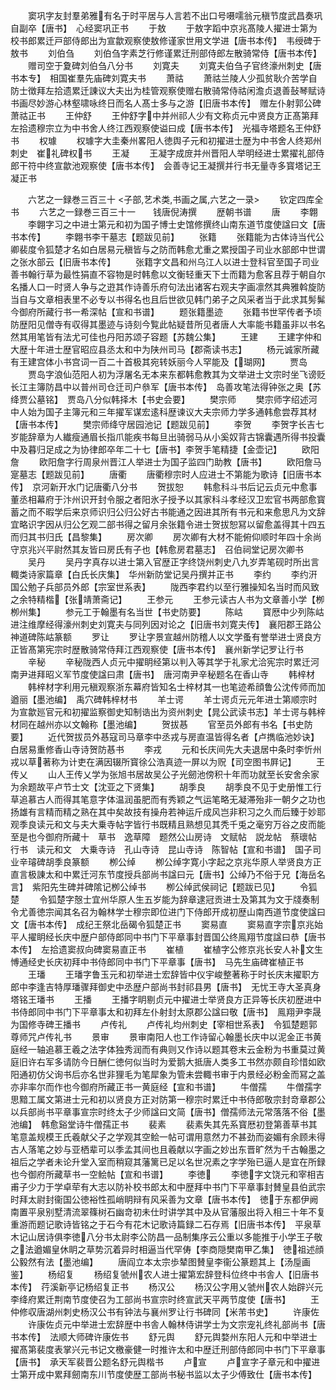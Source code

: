 <!-- { "loadSidebar": true } -->
　　窦巩字友封羣弟雅有名于时平居与人言若不出口号嗫嚅翁元稹节度武昌奏巩自副卒【唐书】　心经窦巩正书
　　于敖
　　于敖字蹈中京兆髙陵人擢进士第为校书郎累迁戸部侍郎出为宣歙观察使敖修谨家世用文学进【唐书本传】　韦绶碑于敖书
　　刘伯刍
　　刘伯刍字素芝行修谨累迁刑部侍郎左散骑常侍【唐书本传】
　　赠司空于夐碑刘伯刍八分书
　　刘寛夫
　　刘寛夫伯刍子官终濠州刺史【唐书本专】　相国崔羣先庙碑刘寛夫书
　　萧祜
　　萧祜兰陵人少孤贫耿介苦学自防士徴拜左拾遗累迁諌议大夫出为桂管观察使赠右散骑常侍祜闲澹贞退善鼔琴赋诗书画尽妙游心林壑啸咏终日而名人髙士多与之游【旧唐书本传】　赠左仆射郭公碑萧祜正书
　　王仲舒
　　王仲舒字中并州祁人少有文称贞元中贤良方正髙第拜左拾遗穆宗立为中书舍人终江西观察使谥曰成【唐书本传】　光福寺塔题名王仲舒书
　　权璩
　　权璩字大圭秦州畧阳人徳舆子元和初擢进士歴为中书舍人终郑州刺史　崔礼碑权书
　　王凝
　　王凝字成庻并州晋阳人举明经进士累擢礼部侍郎干符中终宣歙池观察使【唐书本传】　会善寺记王凝撰并行书无量寺多寳塔记王凝正书

　　六艺之一録巻三百三十
<子部,艺术类,书画之属,六艺之一录>
　　钦定四库全书
　　六艺之一録巻三百三十一　　钱唐倪涛撰
　　歴朝书谱
　　唐
　　李翺
　　李翺字习之中进士第元和初为国子博士史馆修撰终山南东道节度使諡曰文【唐书本传】
　　李翺书李干墓志【题跋见前】
　　张籍
　　张籍能为古体诗当代公卿裴度令狐楚才名如白居易元稹皆与之防而韩愈尤重之累授国子司业水部郎中世谓之张水部云【旧唐书本传】
　　张籍字文昌和州乌江人以进士登科官至国子司业善书翰行草为最性狷直不容物是时韩愈以文衡轻重天下士而籍为愈客且荐于朝自尔名播人口一时贤人争与之逰其作诗善乐府句法出诸客右观夫字画凛然其典雅斡旋防当自与文章相表里不必专以书得名也且后世欲见韩门弟子之风采者当于此求其髣髴今御府所藏行书一希深帖【宣和书谱】
　　题张籍墨迹
　　张籍书世罕传者予顷防歴阳见僧寺有収得其墨迹与诗刻今覧此帖疑昔所见者唐人大率能书籍虽非以书名然其用笔皆有法尤可佳也丹阳苏颂子容题【苏魏公集】
　　王建
　　王建字仲和大歴十年进士歴官昭应县丞太和中为陕州司马【郡斋读书志】
　　杨元诚家所藏有王建宫体小书宫词一百二十首极其宛转妖丽今人罕能及【瑚网】
　　贾岛
　　贾岛字浪仙范阳人初为浮屠名无本来东都韩愈教其为文举进士文宗时坐飞谤贬长江主簿防昌中以普州司仓迁司户叅军【唐书本传】　岛善攻笔法得钟张之奥【苏绛贾公墓铭】　贾岛八分似韩择木【书史会要】
　　樊宗师
　　樊宗师字绍述河中人始为国子主簿元和三年擢军谋宏逺科歴谏议大夫宗师力学多通韩愈尝荐其材【唐书本传】
　　樊宗师绛守居园池记【题跋见前】
　　李贺
　　李贺字长吉七岁能辞章为人纎瘦通眉长指爪能疾书每旦出骑弱马从小奚奴背古锦囊遇所得书投囊中及暮归足成之为协律郎卒年二十七【唐书】李贺手笔精捷【金壶记】
　　欧阳詹
　　欧阳詹字行周泉州晋江人举进士为国子监四门助教【唐书】
　　欧阳詹马寔墓志【题跋见前】
　　唐衢
　　唐衢穆宗时人应进士不第能为歌诗【旧唐书本传】　京河新开水门记唐衢八分书
　　贺拔恕
　　韩愈科斗书后记云贞元中愈事董丞相幕府于汴州识开封令服之者阳氷子授予以其家科斗孝经汉卫宏官书两部愈寳蓄之而不暇学后来京师识归公归公好古书能通之因进其所有书元和来愈思凡为文辞宜略识字因从归公乞观二部书得之留月余张籍令进士贺拔恕冩以留愈盖得其十四五而归其书归氏【昌黎集】
　　房次卿
　　房次卿有大材不能俯仰顺时年四十余尚守京兆兴平尉然其友皆曰房氏有子也【韩愈房君墓志】　召伯祠堂记房次卿书
　　吴丹
　　吴丹字真存以进士第入官歴正字终饶州刺史八九岁弄笔砚时所出言輙类诗家篇章【白氏长庆集】　华州新防堂记吴丹撰并正书
　　李约
　　李约汧国公勉子兵部员外郎【宗室世系表】
　　陇西李君约以至行雅操知名当时而风致之余特精楷【张靖萧斋记】
　　王参元
　　王参元读古人书为文章善小学【栁栁州集】
　　参元工于翰墨有名当世【书史防要】
　　陈岵
　　寳厯中少列陈岵进注维摩经得濠州刺史刘寛夫与同列因对论之【旧唐书刘寛夫传】　襄阳郡王路公神道碑陈岵篆额
　　罗让
　　罗让字景宣越州防稽人以文学蚤有誉举进士贤良方正皆髙第宪宗时歴散骑常侍拜江西观察使【唐书本传】　襄州新学记罗让行书
　　辛秘
　　辛秘陇西人贞元中擢眀经第以判入等其学于礼家尤洽宪宗时累迁河南尹进拜昭义军节度使諡曰肃【唐书】　唐河南尹辛秘题名在香山寺
　　韩梓材
　　韩梓材字利用元稹观察浙东幕府皆知名士梓材其一也笔迹希顔鲁公沈传师而加遒丽【墨池编】　禹穴碑韩梓材书
　　羊士谔
　　羊士谔贞元元年进士第顺宗时为宣歙廵官元和初擢监察御史知制诰出为资州刺史【晁公武读书志】羊士谔与韩梓材同在越州亦以文翰称【墨池编】
　　贺拔惎
　　官至员外郎有书名【书史防要】
　　近代贺拔员外惎寇司马章李中丞戎与房直温皆得名者【卢擕临池妙诀】　白居易重修香山寺诗贺防惎书
　　李戎
　　元和长庆间先大夫退居中条时李忻州戎以草著称为计吏在满因辍所寳徐公浩真迹一屏以为贶【司空图书屛记】
　　王传乂
　　山人王传乂学为张旭书居故吴公子光劒池傍积十年而功就至长安舍余家为余题故平卢节士文【沈亚之下贤集】
　　胡季良
　　胡季良不见于史册惟工行草追慕古人而得其笔意字体温润虽肥而有秀颖之气运笔略无凝滞殆非一朝夕之功也扬雄有言精而精之熟在其中矣故技有操舟若神运斤成风岂非积习之久而后臻于妙耶观季良读元和文与夫大乗寺帖字皆行书既精且熟想见其秃千兎之毫穷万谷之皮而能至是也今御府所藏十　草书　逸草障　题然公山房诗　文赋帖　説龙帖　蔡瓌帖　行书　读元和文　大乗寺诗　孔山寺诗　昆山寺诗　陈智帖【宣和书谱】　国子司业辛璿碑胡季良篆额
　　栁公绰
　　栁公绰字寛小字起之京兆华原人举贤良方正直言极諌太和中累迁河东节度授兵部尚书諡曰元【唐书】公绰乃不俗于兄【海岳名言】　紫阳先生碑并碑隂记栁公绰书
　　栁公绰武侯祠记【题跋已见】
　　令狐楚
　　令狐楚字慤士宜州华原人生五岁能为辞章逮冠贡进士及第其为文于牋奏制令尤善徳宗闻其名召为翰林学士穆宗即位进门下侍郎开成初歴山南西道节度使諡曰文【唐书本传】　成纪王祭北岳碣令狐楚正书
　　窦易直
　　窦易直字宗京兆始平人擢眀经长庆中歴户部侍郎同中书门下平章事封晋国公终鳯翔节度諡曰恭【唐书本传】　左拾遗窦叔向碑窦易直正书
　　崔植
　　崔植字公修京兆长安人补文生愽通经史长庆初拜中书侍郎同中书门下平章事【唐书】　马先生庙碑崔植正书
　　王璠
　　王璠字鲁玉元和初举进士宏辞皆中仪宇峻整著称于时长庆末擢职方郎中李逢吉特厚璠骤拜御史中丞歴户部尚书封祁县男【唐书】　无忧王寺大圣真身塔铭王璠书
　　王播
　　王播字眀剔贞元中擢进士举贤良方正异等长庆初歴进中书侍郎同中书门下平章事太和初拜左仆射封太原郡公諡曰敬【唐书】　鳯翔尹李晟为国修寺碑王播书
　　卢传礼
　　卢传礼均州刺史【宰相世系表】　令狐楚题郭尊师咒卢传礼书
　　景审
　　景审南阳人也工作诗留心翰墨长庆中以泥金正书黄庭经一轴追慕王羲之法字体独秀润而有典则又作诗以题其卷末云金粉为书重莫过黄庭旧许右军多请防今日酬仁徳何似当时为爱鹅大抵唐人类多工书然亦颇自珍惜如欧阳通初仿父询书后亦名世非狸毛为笔犀象为管未尝輙书审于内景经必粉金而冩之盖亦非率尔而作也今御府所藏正书一黄庭经【宣和书谱】
　　牛僧孺
　　牛僧孺字思黯工属文第进士元和初以贤良方正对防第一穆宗时累迁中书侍郎敬宗封竒章郡公以兵部尚书平章事宣宗时终太子少师諡曰文简【唐书】僧孺师法元常落落不俗【墨池编】　韩愈谿堂诗牛僧孺正书
　　裴素
　　裴素失其先系寳厯初登第善草书其笔意盖规模王氏羲献父子之学观其空鲙一帖可谓用意然力不甚劲而姿媚有余顾未得古人落笔之妙与亚栖辈可以季孟其间也且羲献以字画之妙出东晋旷然为千古翰墨之祖后之学者未论升堂入室而稍窥其藩篱已足以名世况素之字学殆已逼人是宜在所録也今御府所藏草书一空鲙帖【宣和书谱】
　　李徳
　　李徳字文饶元和宰相吉甫子少力于学卓荦有大志以防补校书郎太和中歴拜中书门下平章事封賛皇县伯武宗时拜太尉封衞国公徳裕性孤峭眀辩有风采善为文章【唐书本传】　徳于东都伊阙南置平泉别墅清流翠篠树石幽竒初未仕时讲学其中及从官藩服出将入相三十年不复重游而题记歌诗皆铭之于石今有花木记歌诗篇録二石存焉【旧唐书本传】　平泉草木记山居诗俱李徳八分书太尉李公防昌一品制集序云公重以多能推于小学王子敬之法遒媚皇休眀之草势沉着异时相逼当代罕俦【李商隠樊南甲乙集】　徳祖述顔公毅然有法【墨池编】
　　唐阎立本太宗歩辇图賛皇李衞公篆题其上【汤垕画鉴】
　　杨绍复
　　杨绍复虢州农人进士擢第宏辞登科位终中书舎人【旧唐书本传】　荇溪新亭记杨绍复正书
　　杨汉公
　　杨汉公字用乂虢州农人始辟兴元李绛府累迁荆南节度使召为工部尚书宣宗时终宣武天平两节度使【唐书】
　　王仲修収唐湖州刺史杨汉公书有钟法与襄州罗让行书碑同【米芾书史】
　　许康佐
　　许康佐贞元中举进士宏辞歴中书舎人翰林侍讲学士为文宗宠礼终礼部尚书【唐书本传】　法顺大师碑许康佐书
　　舒元舆
　　舒元舆婺州东阳人元和中举进士擢髙第裴度表掌兴元书记文檄豪健一时推许太和中歴迁刑部侍郎同中书门下平章事【唐书】　承天军裴晋公题名舒元舆楷书
　　卢宣
　　卢宣字子章元和中擢进士第开成中累拜劒南东川节度使歴工部尚书秘书监以太子少傅致仕【唐书本传】
